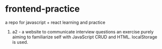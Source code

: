 # frontend-practice

a repo for javascript + react learning and practice

1. a2 - a website to communicate interview questions
an exercise purely aiming to familiarize self with JavaScript CRUD and HTML. localStorage is used. 
